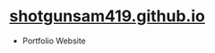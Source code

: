 # <a href="https://shotgunsam419.github.io/" target="_blank">shotgunsam419.github.io</a>
<ul>
  <li>Portfolio Website</li>
</ul>
